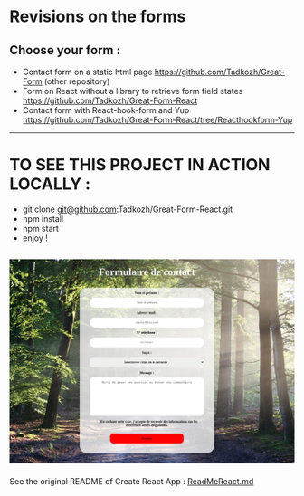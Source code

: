 # Revisions on the forms

## Choose your form :

+ Contact form on a static html page
https://github.com/Tadkozh/Great-Form (other repository)
+ Form on React without a library to retrieve form field states
https://github.com/Tadkozh/Great-Form-React
+ Contact form with React-hook-form and Yup
https://github.com/Tadkozh/Great-Form-React/tree/Reacthookform-Yup

---
# TO SEE THIS PROJECT IN ACTION LOCALLY :
+ git clone git@github.com:Tadkozh/Great-Form-React.git
+ npm install
+ npm start
+ enjoy !

![Great-Form-React](src/img/CaptureFormulaire.png)
---
See the original README of Create React App : [ReadMeReact.md](./ReadMeReact.md)
